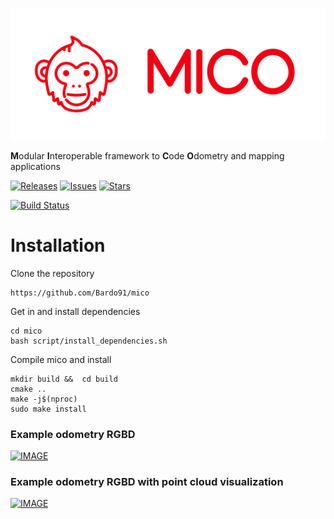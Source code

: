 ![](https://github.com/Bardo91/mico/blob/master/doc/mico_banner.png)

**M**odular **I**nteroperable framework to **C**ode **O**dometry and mapping applications

[![Releases](https://img.shields.io/github/release/bardo91/mico.svg)](https://github.com/bardo91/mico/releases)  [![Issues](https://img.shields.io/github/issues/bardo91/mico.svg)](https://github.com/bardo91/mico/issues)  [![Stars](https://img.shields.io/github/stars/bardo91/mico.svg)](https://github.com/bardo91/mico/stars)

[![Build Status](https://travis-ci.org/Bardo91/mico.svg?branch=master)](https://travis-ci.org/Bardo91/mico)

# Installation

Clone the repository
```
https://github.com/Bardo91/mico
```

Get in and install dependencies
```
cd mico
bash script/install_dependencies.sh
```

Compile mico and install
```
mkdir build &&  cd build
cmake ..
make -j$(nproc)
sudo make install
```




### Example odometry RGBD
[![IMAGE](http://i3.ytimg.com/vi/WctJBLkTNro/hqdefault.jpg)](https://youtu.be/WctJBLkTNro)

### Example odometry RGBD with point cloud visualization
[![IMAGE](http://i3.ytimg.com/vi/G-6rvcv5ks8/hqdefault.jpg)](https://youtu.be/G-6rvcv5ks8)
